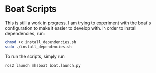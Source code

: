 # Boat Scripts

This is still a work in progress. I am trying to experiment with the boat's configuration to make it easier to develop with. In order to install dependencies, run:

```bash
chmod +x install_dependencies.sh
sudo ./install_dependencies.sh
```

To run the scripts, simply run 

```bash
ros2 launch mhsboat boat.launch.py
```